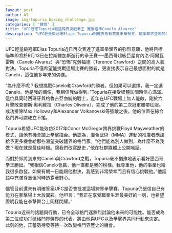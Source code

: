 ```yaml
---
layout: post
author: AI
image: img/topuria_boxing_challenge.jpg
categories: [ '體育' ]
title: "UFC冠軍Topuria喊話跨界挑戰拳王 賽後瞄準Canelo Alvarez"
description: "UFC輕量級冠軍Elias Topuria明確表態有意進軍拳擊界，瞄準即將登場的Canelo Alvarez與Terence Crawford拳王之戰，並自信表示最想挑戰偶像Canelo。Topuria希望UFC能促成跨界PK，重現McGregor挑戰Mayweather的盛況。他最近擊敗多位強敵，聲勢如日中天，全球格鬥迷熱議其未來動向，是否能改寫格鬥界疆界值得期待。"
---
```

UFC輕量級冠軍Elias Topuria近日再次表達了進軍拳擊界的強烈意願，他將目標瞄準即將於9月13日在拉斯維加斯進行的拳王賽──墨西哥超級巨星肯內洛·阿爾瓦雷斯（Canelo Alvarez）與“恐怖”克勞福德（Terence Crawford）之間的高人氣對決。Topuria不僅希望能挑戰這場比賽的勝者，更直接表示自己最想面對的就是Canelo，這位他多年來的偶像。

“為什麼不呢？我想挑戰Canelo和Crawford的勝者。但如果可以選擇，我一定選Canelo。他是我的偶像，我相信我做得到。”Topuria在接受媒體訪問時信心滿滿。這位具同時西班牙與格魯吉亞血統的戰士，近年在UFC戰場上無人能敵，剛於六月擊敗查爾斯·奧利維拉（Charles Oliveira），完成了他的第二次冠軍腰帶征服。成功排除Max Holloway和Alexander Volkanovski等強敵之後，他的位置在綜合格鬥界可謂屹立不搖。

Topuria希望UFC能效仿2017年Conor McGregor跨界挑戰Floyd Mayweather的模式，讓他有機會踏上拳擊擂台。他認為，混合武術（MMA）運動的推廣者應該給予更多機會給那些渴望突破疆界的格鬥家。“他們能為別人做到，為什麼不為我做？現在就是最佳時機。讓我們改寫歷史，”他在社群媒體上公開喊話。

而對於即將到來的Canelo與Crawford之戰，Topuria毫不猶豫地表示看好墨西哥拳王勝出。“我相信Canelo會贏，他一直都是我的榜樣。我尊重他，他的事業也給我很多啟發。如果有朝一日能跟他對決，我感到非常榮幸而且有信心挑戰他。”他話語中充滿尊重但同時透露著野心。

儘管目前還未有明確答案UFC是否會批准這場跨界拳擊賽，Topuria仍堅信自己有能力在拳擊場上大放異彩。他坦言：“我正在享受職業生涯最美好的一刻，也希望證明我能在拳擊舞台上同樣閃耀。”

Topuria近來的話題與行動，已令全球格鬥迷熱烈討論他未來的可能性。能否成為第二位成功打破格鬥界疆界的代表，將由他與UFC以及拳擊界共同行動來決定。此刻的他，正蓄勢待發等待一次改變格鬥界歷史的機會。